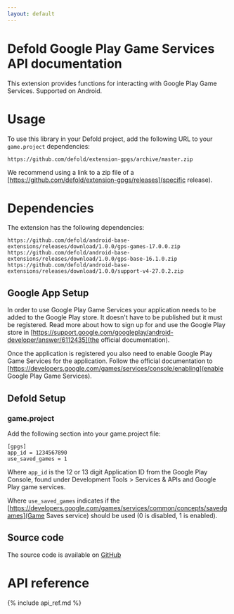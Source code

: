 ```yaml
---
layout: default
---
```


# Defold Google Play Game Services API documentation

This extension provides functions for interacting with Google Play Game Services. Supported on Android.

# Usage
To use this library in your Defold project, add the following URL to your <code class="inline-code-block">game.project</code> dependencies:

    https://github.com/defold/extension-gpgs/archive/master.zip

We recommend using a link to a zip file of a [https://github.com/defold/extension-gpgs/releases](specific release).

# Dependencies

The extension has the following dependencies:

    https://github.com/defold/android-base-extensions/releases/download/1.0.0/gps-games-17.0.0.zip
    https://github.com/defold/android-base-extensions/releases/download/1.0.0/gps-base-16.1.0.zip
    https://github.com/defold/android-base-extensions/releases/download/1.0.0/support-v4-27.0.2.zip

## Google App Setup
In order to use Google Play Game Services your application needs to be added to the Google Play store. It doesn't have to be published but it must be registered. Read more about how to sign up for and use the Google Play store in [https://support.google.com/googleplay/android-developer/answer/6112435](the official documentation).

Once the application is registered you also need to enable Google Play Game Services for the application. Follow the official documentation to [https://developers.google.com/games/services/console/enabling](enable Google Play Game Services).

## Defold Setup

### game.project
Add the following section into your game.project file:

    [gpgs]
    app_id = 1234567890
    use_saved_games = 1

Where `app_id` is the 12 or 13 digit Application ID from the Google Play Console, found under Development Tools > Services & APIs and Google Play game services.</p>

Where `use_saved_games` indicates if the [https://developers.google.com/games/services/common/concepts/savedgames](Game Saves service) should be used (0 is disabled, 1 is enabled).</p>


## Source code

The source code is available on [GitHub](https://github.com/defold/extension-gpgs)


# API reference

{% include api_ref.md %}
